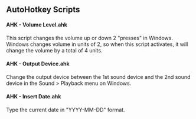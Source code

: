 ## AutoHotkey Scripts

#### AHK - Volume Level.ahk 
This script changes the volume up or down 2 "presses" in Windows. Windows changes volume in units of 2, so when this script activates, it will change the volume by a total of 4 units.

#### AHK - Output Device.ahk
Change the output device between the 1st sound device and the 2nd sound device in the Sound > Playback menu on Windows.

#### AHK - Insert Date.ahk
Type the current date in "YYYY-MM-DD" format.
